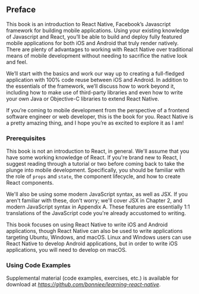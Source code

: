 ## Preface

This book is an introduction to React Native, Facebook’s Javascript framework for building mobile applications. Using your existing knowledge of Javascript and React, you’ll be able to build and deploy fully featured mobile applications for both iOS and Android that truly render natively. There are plenty of advantages to working with React Native over traditional means of mobile development without needing to sacrifice the native look and feel.

We’ll start with the basics and work our way up to creating a full-fledged application with 100% code reuse between iOS and Android. In addition to the essentials of the framework, we’ll discuss how to work beyond it, including how to make use of third-party libraries and even how to write your own Java or Objective-C libraries to extend React Native.

If you’re coming to mobile development from the perspective of a frontend software engineer or web developer, this is the book for you. React Native is a pretty amazing thing, and I hope you’re as excited to explore it as I am!

### Prerequisites

This book is not an introduction to React, in general. We'll assume that you have some working knowledge of React. If you're brand new to React, I suggest reading through a tutorial or two before coming back to take the plunge into mobile development. Specifically, you should be familiar with the role of `props` and `state`, the component lifecycle, and how to create React components. 

We'll also be using some modern JavaScript syntax, as well as JSX. If you aren't familiar with these, don't worry; we'll cover JSX in Chapter 2, and modern JavaScript syntax in Appendix A. These features are essentially 1:1 translations of the JavaScript code you're already accustomed to writing. 

This book focuses on using React Native to write iOS and Android applications, though React Native can also be used to write applications targeting Ubuntu, Windows, and macOS. Linux and Windows users can use React Native to develop Android applications, but in order to write iOS applications, you will need to develop on macOS. 

### Using Code Examples

Supplemental material (code examples, exercises, etc.) is available for download at  *https://github.com/bonniee/learning-react-native*.